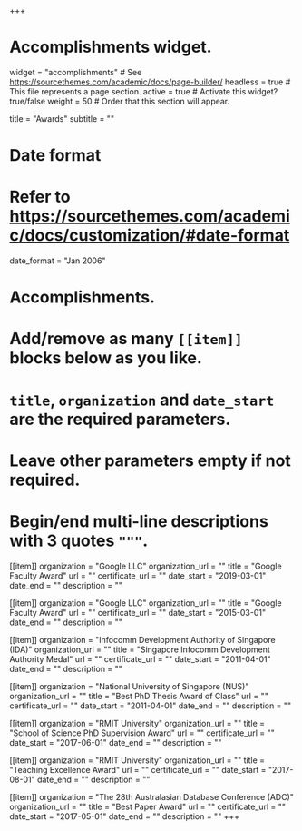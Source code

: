 +++
# Accomplishments widget.
widget = "accomplishments"  # See https://sourcethemes.com/academic/docs/page-builder/
headless = true  # This file represents a page section.
active = true  # Activate this widget? true/false
weight = 50  # Order that this section will appear.

title = "Awards"
subtitle = ""

# Date format
#   Refer to https://sourcethemes.com/academic/docs/customization/#date-format
date_format = "Jan 2006"

# Accomplishments.
#   Add/remove as many `[[item]]` blocks below as you like.
#   `title`, `organization` and `date_start` are the required parameters.
#   Leave other parameters empty if not required.
#   Begin/end multi-line descriptions with 3 quotes `"""`.

[[item]]
  organization = "Google LLC"
  organization_url = ""
  title = "Google Faculty Award"
  url = ""
  certificate_url = ""
  date_start = "2019-03-01"
  date_end = ""
  description = ""

[[item]]
  organization = "Google LLC"
  organization_url = ""
  title = "Google Faculty Award"
  url = ""
  certificate_url = ""
  date_start = "2015-03-01"
  date_end = ""
  description = ""

[[item]]
  organization = "Infocomm Development Authority of Singapore (IDA)"
  organization_url = ""
  title = "Singapore Infocomm Development Authority Medal"
  url = ""
  certificate_url = ""
  date_start = "2011-04-01"
  date_end = ""
  description = ""

[[item]]
  organization = "National University of Singapore (NUS)"
  organization_url = ""
  title = "Best PhD Thesis Award of Class"
  url = ""
  certificate_url = ""
  date_start = "2011-04-01"
  date_end = ""
  description = ""

[[item]]
  organization = "RMIT University"
  organization_url = ""
  title = "School of Science PhD Supervision Award"
  url = ""
  certificate_url = ""
  date_start = "2017-06-01"
  date_end = ""
  description = ""

[[item]]
  organization = "RMIT University"
  organization_url = ""
  title = "Teaching Excellence Award"
  url = ""
  certificate_url = ""
  date_start = "2017-08-01"
  date_end = ""
  description = ""

[[item]]
  organization = "The 28th Australasian Database Conference (ADC)"
  organization_url = ""
  title = "Best Paper Award"
  url = ""
  certificate_url = ""
  date_start = "2017-05-01"
  date_end = ""
  description = ""
+++
